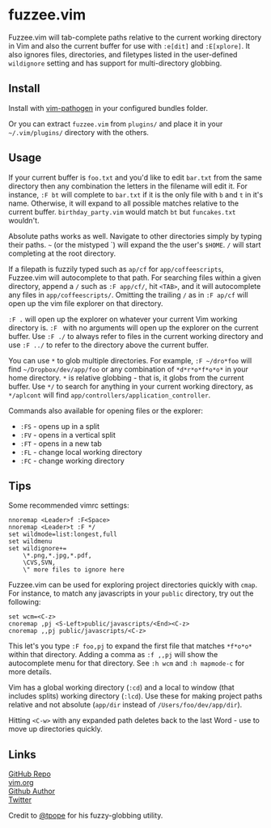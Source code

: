 fuzzee.vim
==========

Fuzzee.vim will tab-complete paths relative to the current working directory in
Vim and also the current buffer for use with `:e[dit]` and `:E[xplore]`. It also
ignores files, directories, and filetypes listed in the user-defined
`wildignore` setting and has support for multi-directory globbing.

Install
-------

Install with [vim-pathogen](https://github.com/tpope/vim-pathogen) in your
configured bundles folder. 

Or you can extract `fuzzee.vim` from `plugins/` and place it in your
`~/.vim/plugins/` directory with the others.

Usage
-----

If your current buffer is `foo.txt` and you'd like to edit `bar.txt` from the
same directory then any combination the letters in the filename will edit it.
For instance, `:F bt` will complete to `bar.txt` if it is the only file with `b`
and `t` in it's name. Otherwise, it will expand to all possible matches relative
to the current buffer. `birthday_party.vim` would match `bt` but `funcakes.txt`
wouldn't. 

Absolute paths works as well. Navigate to other directories simply by typing
their paths. `~` (or the mistyped \`) will expand the the user's `$HOME`. `/`
will start completing at the root directory.

If a filepath is fuzzily typed such as `ap/cf` for `app/coffeescripts`,
Fuzzee.vim will autocomplete to that path. For searching files within a given
directory, append a `/` such as `:F app/cf/`, hit `<TAB>`, and it will
autocomplete any files in `app/coffeescripts/`. Omitting the trailing `/` as in
`:F ap/cf` will open up the vim file explorer on that directory.

`:F .` will open up the explorer on whatever your current Vim working directory
is. `:F ` with no arguments will open up the explorer on the current buffer. Use
`:F ./` to always refer to files in the current working directory and use `:F
../` to refer to the directory above the current buffer.

You can use `*` to glob multiple directories. For example, `:F ~/dro*foo` will find
`~/Dropbox/dev/app/foo` or any combination of `*d*r*o*f*o*o*` in your home
directory. `*` is relative globbing - that is, it globs from the current buffer.
Use `*/` to search for anything in your current working directory, as `*/aplcont`
will find `app/controllers/application_controller`.

Commands also available for opening files or the explorer:

* `:FS` - opens up in a split
* `:FV` - opens in a vertical split
* `:FT` - opens in a new tab
* `:FL` - change local working directory
* `:FC` - change working directory

Tips
----

Some recommended vimrc settings:

    nnoremap <Leader>f :F<Space>
    nnoremap <Leader>t :F */
    set wildmode=list:longest,full
    set wildmenu
    set wildignore+=
        \*.png,*.jpg,*.pdf,
        \CVS,SVN,
        \" more files to ignore here

Fuzzee.vim can be used for exploring project directories quickly with `cmap`. For
instance, to match any javascripts in your `public` directory, try out the
following:

    set wcm=<C-z>
    cnoremap ,pj <S-Left>public/javascripts/<End><C-z>
    cnoremap ,,pj public/javascripts/<C-z>

This let's you type `:F foo,pj` to expand the first file that matches `*f*o*o*`
within that directory. Adding a comma as `:f ,,pj` will show the autocomplete
menu for that directory. See `:h wcm` and `:h mapmode-c` for more details.

Vim has a global working directory (`:cd`) and a local to window (that includes
splits) working directory (`:lcd`). Use these for making project paths relative
and not absolute (`app/dir` instead of `/Users/foo/dev/app/dir`).

Hitting `<C-w>` with any expanded path deletes back to the last Word - use to
move up directories quickly.


Links
-----

[GitHub Repo](http://github.com/mattsacks/vim-fuzzee/)  
[vim.org](http://www.vim.org/scripts/script.php?script_id=3716)  
[Github Author](http://github.com/mattsacks/)  
[Twitter](http://twitter.com/mattsa)  

Credit to [@tpope](https://github.com/tpope) for his fuzzy-globbing utility.
